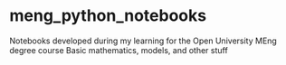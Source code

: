 # meng_python_notebooks
Notebooks developed during my learning for the Open University MEng degree course
Basic mathematics, models, and other stuff
